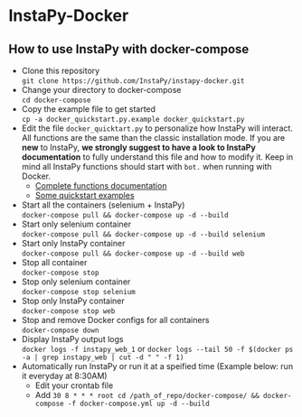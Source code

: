 # InstaPy-Docker

## How to use InstaPy with docker-compose

* Clone this repository
<br>`git clone https://github.com/InstaPy/instapy-docker.git`
* Change your directory to docker-compose
<br>`cd docker-compose`
* Copy the example file to get started
<br>`cp -a docker_quickstart.py.example docker_quickstart.py`
* Edit the file `docker_quicktart.py` to personalize how InstaPy will interact. All functions are the same than the classic installation mode. If you are **new** to InstaPy, **we strongly suggest to have a look to InstaPy documentation** to fully understand this file and how to modify it. Keep in mind all InstaPy functions should start with `bot.` when running with Docker.
  - [Complete functions documentation](https://github.com/timgrossmann/InstaPy#documentation)
  - [Some quickstart examples](https://github.com/InstaPy/instapy-quickstart/tree/master/quickstart_templates)
* Start all the containers (selenium + InstaPy)
<br>`docker-compose pull && docker-compose up -d --build`
* Start only selenium container
<br>`docker-compose pull && docker-compose up -d --build selenium`
* Start only InstaPy container
<br>`docker-compose pull && docker-compose up -d --build web`
* Stop all container
<br>`docker-compose stop`
* Stop only selenium container
<br>`docker-compose stop selenium`
* Stop only InstaPy container
<br>`docker-compose stop web`
* Stop and remove Docker configs for all containers
<br>`docker-compose down`
* Display InstaPy output logs
<br>`docker logs -f instapy_web_1` or `docker logs --tail 50 -f $(docker ps -a | grep instapy_web | cut -d " " -f 1)`
* Automatically run InstaPy or run it at a speified time (Example below: run it everyday at 8:30AM)
  - Edit your crontab file
  - Add `30 8 * * * root cd /path_of_repo/docker-compose/ && docker-compose -f docker-compose.yml up -d --build`

